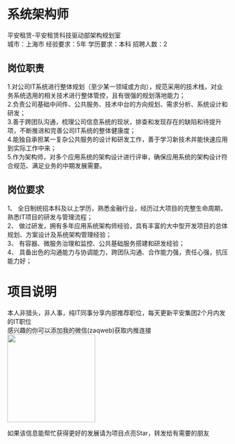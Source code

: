 # 系统架构师
平安租赁-平安租赁科技驱动部架构规划室  
城市：上海市 经验要求：5年 学历要求：本科  招聘人数：2

## 岗位职责
1.对公司IT系统进行整体规划（至少某一领域或方向），规范采用的技术栈，对业务系统选用的相关技术进行整体管控，且有很强的规划落地能力；   
2.负责公司基础中间件、公共服务、技术中台的方向规划、需求分析、系统设计和研发；   
3.善于跨团队沟通，梳理公司信息系统的现状，排查和发现存在的缺陷和待提升项，不断推进和完善公司IT系统的整体健康度；   
4.能独自承担某一复杂公共服务的设计和研发工作，善于学习新技术并能快速应用到实际工作中来；   
5.作为架构师，对多个应用系统的架构设计进行评审，确保应用系统的架构设计符合规范、满足业务的中期发展需要。

## 岗位要求
1、 全日制统招本科及以上学历，熟悉金融行业，经历过大项目的完整生命周期，熟悉IT项目的研发与管理流程；			   
2、 做过研发，拥有多年应用系统架构师经验，具有丰富的大中型开发项目的总体规划、方案设计及系统架构管理经验；			   
3、 有容器、微服务治理和监控、公共基础服务搭建和研发经验；			   
4、 具备出色的沟通能力与协调能力，跨团队沟通、合作能力强，责任心强，抗压能力好；

# 项目说明

本人非猎头，非人事，纯IT同事分享内部推荐职位，每天更新平安集团2个月内发的IT职位  
感兴趣的你可以添加我的微信(zaqweb)获取内推连接  
<img src="https://github.com/zaqweb/PA-IT-JOBS/blob/master/WechatICode.jpeg"  height="200" width="200">

如果该信息能帮忙获得更好的发展请为项目点亮Star，转发给有需要的朋友




